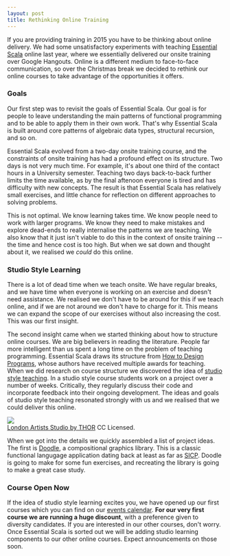 ```yaml
---
layout: post
title: Rethinking Online Training
---
```


If you are providing training in 2015 you have to be thinking about online delivery.
We had some unsatisfactory experiments with teaching [Essential Scala](http://underscore.io/training/courses/essential-scala/) online last year,
where we essentially delivered our onsite training over Google Hangouts.
Online is a different medium to face-to-face communication,
so over the Christmas break we decided to rethink our online courses to take advantage of the opportunities it offers.

<!-- break -->

### Goals

Our first step was to revisit the goals of Essential Scala.
Our goal is for people to leave understanding the main patterns of functional programming
and to be able to apply them in their own work.
That's why Essential Scala is built around core patterns of algebraic data types, structural recursion,
and so on.

Essential Scala evolved from a two-day onsite training course,
and the constraints of onsite training has had a profound effect on its structure.
Two days is not very much time.
For example, it's about one third of the contact hours in a University semester.
Teaching two days back-to-back further limits the time available, as by the final aftenoon everyone is tired and has difficulty with new concepts.
The result is that Essential Scala has relatively small exercises,
and little chance for reflection on different approaches to solving problems. 

This is not optimal.
We know learning takes time.
We know people need to work with larger programs.
We know they need to make mistakes and explore dead-ends
to really internalise the patterns we are teaching.
We also know that it just isn't viable to do this in the context of onsite training
-- the time and hence cost is too high.
But when we sat down and thought about it, we realised we *could* do this online.

### Studio Style Learning

There is a lot of dead time when we teach onsite.
We have regular breaks, and we have time when everyone is working on an exercise and doesn't need assistance.
We realised we don't have to be around for this if we teach online,
and if we are not around we don't have to charge for it.
This means we can expand the scope of our exercises without also increasing the cost.
This was our first insight.

The second insight came when we started thinking about how to structure online courses.
We are big believers in reading the literature.
People far more intelligent than us spent a long time on the problem of teaching programming.
Essential Scala draws its structure from [How to Design Programs](http://htdp.org/), whose authors have received multiple awards for teaching.
When we did research on course structure we discovered the idea of [studio style teaching](http://slice.cs.uiuc.edu/pubs/Studio-SIGCSE2006.pdf).
In a studio style course students work on a project over a number of weeks.
Critically, they regularly discuss their code and incorporate feedback into their ongoing development.
The ideas and goals of studio style teaching resonated strongly with us
and we realised that we could deliver this online.

<div class="captioned">
  <img src="/images/blog/rethinking-online-training-studio.jpg">
  <div class="caption"><a href="https://www.flickr.com/photos/geishaboy500/1391045289/in/photolist-37Vtit-2b7abD-8dbJJa-9PGJCA-boM6Tg-6uW7sj-bKzvHR-nR7UCt-71chKo-718CjH-bDFDjU-718M7r-718Gnv-71cyn9-71cFYU-718M9D-71cvzW-71cvxj-718LZT-71cyiA-718KWR-71cAL7-5aeNME-5rathi-6a4z7H-71cHM3-ccQyCh-71cG4s-71cAFA-5reNRf-69daNY-71ciCN-71cwZf-71cmbQ-71cnpG-718gMa-71cjPS-718Nrn-71cPhC-71cu1E-71cEJf-71cDEs-718pYz-718t3D-xWdvq-5reNT9-37VtdF-bsb83A-bF61SK-71coGq">London Artists Studio by THOR</a> CC Licensed.</div>
</div>
  
When we got into the details
we quickly assembled a list of project ideas.
The first is [Doodle](https://github.com/underscoreio/doodle),
a compositional graphics library.
This is a classic functional langugage application dating back at least as far as [SICP](http://mitpress.mit.edu/sicp/full-text/book/book-Z-H-15.html#%_sec_2.2.4).
Doodle is going to make for some fun exercises,
and recreating the library is going to make a great case study.

### Course Open Now

If the idea of studio style learning excites you, we have opened up our first courses which you can find on our [events calendar](/events).
**For our very first course we are running a huge discount**,
with a preference given to diversity candidates.
If you are interested in our other courses, don't worry.
Once Essential Scala is sorted out we will be adding studio learning components to our other online courses.
Expect announcements on those soon.



